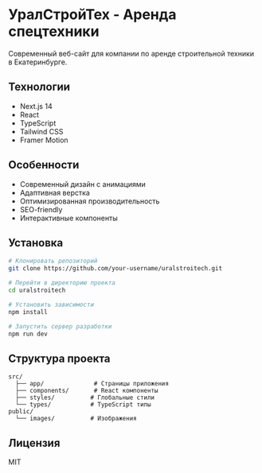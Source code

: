 # УралСтройТех - Аренда спецтехники

Современный веб-сайт для компании по аренде строительной техники в Екатеринбурге.

## Технологии

- Next.js 14
- React
- TypeScript
- Tailwind CSS
- Framer Motion

## Особенности

- Современный дизайн с анимациями
- Адаптивная верстка
- Оптимизированная производительность
- SEO-friendly
- Интерактивные компоненты

## Установка

```bash
# Клонировать репозиторий
git clone https://github.com/your-username/uralstroitech.git

# Перейти в директорию проекта
cd uralstroitech

# Установить зависимости
npm install

# Запустить сервер разработки
npm run dev
```

## Структура проекта

```
src/
  ├── app/              # Страницы приложения
  ├── components/       # React компоненты
  ├── styles/          # Глобальные стили
  └── types/           # TypeScript типы
public/
  └── images/          # Изображения
```

## Лицензия

MIT
